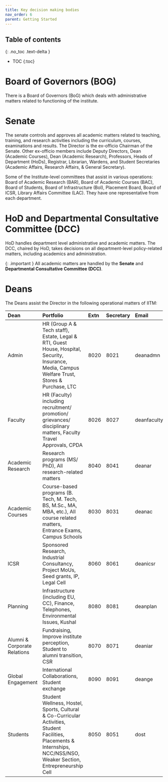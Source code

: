 ```yaml
---
title: Key decision making bodies
nav_order: 6
parent: Getting Started
---
```


## Table of contents
{: .no_toc .text-delta } 
* TOC
{:toc}

# Board of Governors (**BOG**)
There is a Board of Governors (BoG) which deals with administrative matters related to functioning of the institute. 

# Senate 
The senate controls and approves all academic matters related to teaching, training, and research activities including the curriculum, courses, examinations and results.
The Director is the ex-officio Chairman of the Senate. 
Other ex-officio members include Deputy Directors, Dean (Academic Courses), Dean (Academic Research), Professors, Heads of Department (HoDs), Registrar, Librarian, Wardens, and Student Secretaries (Academic Affairs, Research Affairs, & General Secretary).

Some of the Institute-level committees that assist in various operations: Board of Academic Research (BAR), Board of Academic Courses (BAC), Board of Students, Board of Infrastructure (BoI), Placement Board, Board of ICSR, Library Affairs Committee (LAC).
They have one representative from each department.

# HoD and Departmental Consultative Committee **(DCC)** 
HoD handles department level administrative and academic matters. The DCC, chaired by HoD, takes decisions on all department-level policy-related matters, including academics and administration.

{: .important } 
All academic matters are handled by the **Senate** and **Departmental Consultative Committee (DCC)**.

# Deans

The Deans assist the Director in the following operational matters of IITM:

| Dean | Portfolio | Extn | Secretary | Email | Location                                      |
| :---- | :---- | :---- | :---- | :---- |:----------------------------------------------|
| Admin | HR (Group A & Tech staff), Estate, Legal & RTI, Guest House, Hospital, Security, Insurance, Media, Campus Welfare Trust, Stores & Purchase, LTC | 8020 | 8021 | deanadmn | 2<sup>nd</sup> floor, Admin Block             |
| Faculty | HR (Faculty) including recruitment/ promotion/ grievances/ disciplinary matters, Faculty Travel Approvals, CPDA | 8026 | 8027 | deanfaculty | 2<sup>nd</sup> floor, Admin Block             |
| Academic Research | Research programs (MS/ PhD), All research-related matters  | 8040 | 8041 | deanar | 4<sup>th</sup> floor, Admin Block             |
| Academic Courses | Course-based programs (B. Tech, M. Tech, BS, M.Sc., MA, MBA, etc.),   All course related matters, Entrance Exams, Campus Schools | 8030 | 8031 | deanac | 4<sup>th</sup> floor, Admin Building          |
| ICSR | Sponsored Research, Industrial Consultancy, Project MoUs, Seed grants, IP, Legal Cell | 8060 | 8061 | deanicsr | 1<sup>st</sup> floor, ICSR                    |
| Planning | Infrastructure (including EU, CC), Finance, Telephones, Environmental Issues, Kushal | 8080 | 8081 | deanplan  | 3<sup>rd</sup> floor, Admin Block             |
| Alumni & Corporate Relations | Fundraising, Improve institute perception, Student to alumni transition, CSR | 8070 | 8071 | deaniar | 2<sup>nd</sup> Floor, ICSR                    |
| Global Engagement | International Collaborations, Student exchange | 8090 | 8091 | deange | Innovation Centre                             |
| Students | Student Wellness, Hostel, Sports, Cultural & Co-Curricular Activities, Student Facilities, Placements & Internships, NCC/NSS/NSO, Weaker Section, Entrepreneurship Cell | 8050 | 8051 | dost | DOST Office building                          |